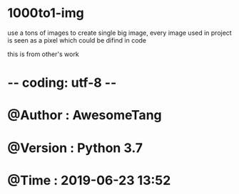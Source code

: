 # 1000to1-img
use a tons of images to create single big image, every image used in project is seen as a pixel which could be difind in code

this is from other's work
# -- coding: utf-8 --
# @Author : AwesomeTang
# @Version : Python 3.7
# @Time : 2019-06-23 13:52
